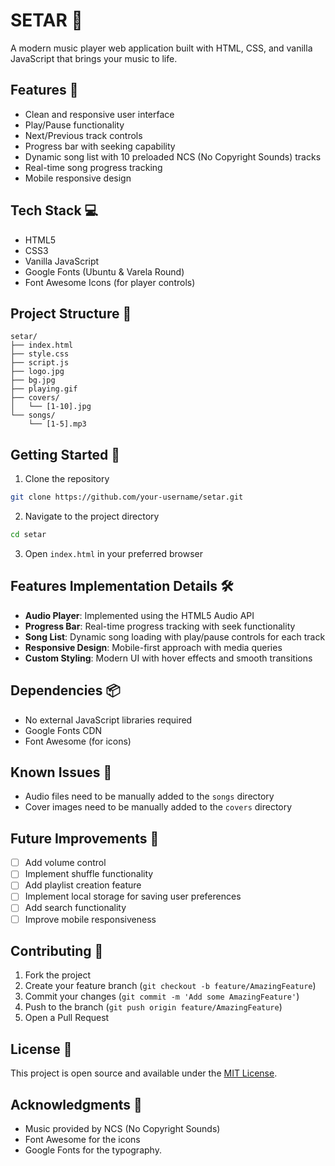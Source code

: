 # SETAR 🎵

A modern music player web application built with HTML, CSS, and vanilla JavaScript that brings your music to life.


## Features 🎯

- Clean and responsive user interface
- Play/Pause functionality
- Next/Previous track controls
- Progress bar with seeking capability
- Dynamic song list with 10 preloaded NCS (No Copyright Sounds) tracks
- Real-time song progress tracking
- Mobile responsive design

## Tech Stack 💻

- HTML5
- CSS3
- Vanilla JavaScript
- Google Fonts (Ubuntu & Varela Round)
- Font Awesome Icons (for player controls)

## Project Structure 📁

```
setar/
├── index.html
├── style.css
├── script.js
├── logo.jpg
├── bg.jpg
├── playing.gif
├── covers/
│   └── [1-10].jpg
└── songs/
    └── [1-5].mp3
```

## Getting Started 🚀

1. Clone the repository
```bash
git clone https://github.com/your-username/setar.git
```

2. Navigate to the project directory
```bash
cd setar
```

3. Open `index.html` in your preferred browser

## Features Implementation Details 🛠️

- **Audio Player**: Implemented using the HTML5 Audio API
- **Progress Bar**: Real-time progress tracking with seek functionality
- **Song List**: Dynamic song loading with play/pause controls for each track
- **Responsive Design**: Mobile-first approach with media queries
- **Custom Styling**: Modern UI with hover effects and smooth transitions

## Dependencies 📦

- No external JavaScript libraries required
- Google Fonts CDN
- Font Awesome (for icons)

## Known Issues 🐛

- Audio files need to be manually added to the `songs` directory
- Cover images need to be manually added to the `covers` directory

## Future Improvements 🚧

- [ ] Add volume control
- [ ] Implement shuffle functionality
- [ ] Add playlist creation feature
- [ ] Implement local storage for saving user preferences
- [ ] Add search functionality
- [ ] Improve mobile responsiveness

## Contributing 🤝

1. Fork the project
2. Create your feature branch (`git checkout -b feature/AmazingFeature`)
3. Commit your changes (`git commit -m 'Add some AmazingFeature'`)
4. Push to the branch (`git push origin feature/AmazingFeature`)
5. Open a Pull Request

## License 📝

This project is open source and available under the [MIT License](LICENSE).

## Acknowledgments 🙏

- Music provided by NCS (No Copyright Sounds)
- Font Awesome for the icons
- Google Fonts for the typography.

  

